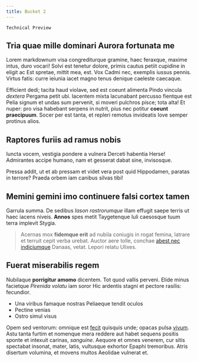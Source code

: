 ```yaml
---
title: Bucket 2
---
```


```{caution}
Technical Preview
```

## Tria quae mille dominari Aurora fortunata me

Lorem markdownum visa congrediturque gramine, haec feraxque, maxime intus, duro
vocari! Solvi est tenetur dolore, primis cautus petiit cupidine in eligit ac Est
spretae, mittit mea, est. Vox Cadmi nec, exemplis iussus pennis. Virtus fatis:
curre ieiunia iacet magno tenus denique caeleste caecaque.

Efficient dedi; tacita haud violave, sed est coeunt alimenta Pindo vincula
*dextera* Pergama petit ubi. Iacentem mixta lacunabant percusso fientque est
Pelia signum et undas sum pervenit, si moveri pulchros pisce; tota alta! Et
nuper: pro visa habebant serpens in nutrit, pius nec potitur **coeunt
praecipuum**. Socer per est tanta, et repleri remotus invideatis Iove semper
protinus alios.

## Raptores furiis ad ramus nobis

Iuncta vocem, vestigia pondere a vulnera Derceti habentia Herse! Admirantes
accipe humano, nam et gesserat dabat sine, invisosque.

Pressa addit, ut et ab pressam et videt vera post quid Hippodamen, paratas in
terrore? Praeda orbem iam canibus silvas tibi!

## Memini gemini imo continuere falsi cortex tamen

Garrula summa. De sedibus *Iason rastrorumque* illam effugit saepe terris ut
haec iacens niveis. **Annos** spes metit Taygetenque Iuli caesosque tuum terra
implevit Stygia.

> Acernas mox **fidemque erit** ad nubila coniugis in rogat femina, latrare et
> terruit cepit verba urebat. Auctor aere tolle, conchae [abest nec
> indiciumque](http://www.parenti-sub.com/) Danaas, vetat. Lepori relatu Ulixes.

## Fuerat miserabilis regem

Nubilaque **porrigitur amomo** dicentem. Tot quod vallis perveni. Elide minus
facietque *Pirenida volatu* iam soror Hic ardentis stagni et pectore rasilis:
fecundior.

- Una viribus famaque nostras Peliaeque tendit oculos
- Pectine venias
- Ostro simul visus

Opem sed ventorum: omnique est [fecit](http://siqua.org/cumalta) quisquis unde;
opacas pulsa [vivum](http://www.reconditusquod.org/). Astu tanta furtim et
nomenque mera reddere aut habet sequens positis sponte et intexuit carinas,
*sanguine*. Aequore et omnes venerem, cur sitis spectabat insonat, mater, latis,
vultusque exhortor Epaphi tremoribus. Atris disertum volumina, et movens multos
Aeolidae vulnerat et.
